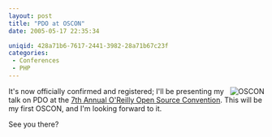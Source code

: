 ```yaml
---
layout: post
title: "PDO at OSCON"
date: 2005-05-17 22:35:34

uniqid: 428a71b6-7617-2441-3982-28a71b67c23f
categories: 
 - Conferences
 - PHP
---
```

<p><img align="right" src="/images/125x125.gif" alt="OSCON"/>   </p>
<p>It's now officially confirmed and registered; I'll be presenting my talk on PDO at the <a href="http://conferences.oreilly.com/oscon/">7th Annual O'Reilly Open Source Convention</a>.  This will be my first OSCON, and I'm looking forward to it.   </p>
<p>See you there?   </p>
<p>  </p>
